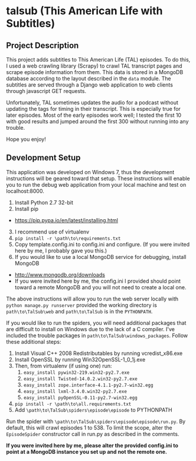 talsub (This American Life with Subtitles)
=====

Project Description
-----
This project adds subtitles to This American Life (TAL) episodes. To do this, I used a web crawling library (Scrapy) to crawl TAL transcript pages and scrape episode information from them. This data is stored in a MongoDB database according to the layout described in the `data` module. The subtitles are served through a Django web application to web clients through javascript GET requests.

Unfortunately, TAL sometimes updates the audio for a podcast without updating the tags for timing in their transcript. This is especially true for later episodes. Most of the early episodes work well; I tested the first 10 with good results and jumped around the first 300 without running into any trouble.

Hope you enjoy!

Development Setup
-----
This application was developed on Windows 7, thus the development instructions will be geared toward that setup. These instructions will enable you to run the debug web application from your local machine and test on localhost:8000.

1. Install Python 2.7 32-bit
2. Install pip
  * https://pip.pypa.io/en/latest/installing.html
3. I recommend use of virtualenv
4. `pip install -r \path\to\requirements.txt`
5. Copy template.config.ini to config.ini and configure. (If you were invited here by me, I probably gave you this.)
6. If you would like to use a local MongoDB service for debugging, install MongoDB
  * http://www.mongodb.org/downloads
  * If you were invited here by me, the config.ini I provided should point toward a remote MongoDB and you will not need to create a local one.

The above instructions will allow you to run the web server locally with `python manage.py runserver` provided the working directory is `path\to\TalSub\web` and `path\to\TalSub` is in the `PYTHONPATH`.

If you would like to run the spiders, you will need additional packages that are difficult to install on Windows due to the lack of a C compiler. I've included the trouble packages in `path\to\TalSub\windows_packages`. Follow these additional steps:

1. Install Visual C++ 2008 Redistributables by running vcredist_x86.exe
2. Install OpenSSL by running Win32OpenSSL-1\_0_1j.exe
3. Then, from virtualenv (if using one) run:
    1. `easy_install pywin32-219.win32-py2.7.exe`
    2. `easy_install Twisted-14.0.2.win32-py2.7.exe`
    3. `easy_install zope.interface-4.1.1-py2.7-win32.egg`
    4. `easy_install lxml-3.4.0.win32-py2.7.exe`
    5. `easy_install pyOpenSSL-0.11-py2.7-win32.egg`
4. `pip install -r \path\to\all.requirements.txt`
5. Add `\path\to\TalSub\spiders\episode\episode` to PYTHONPATH

Run the spider with `\path\to\TalSub\spiders\episode\episode\run.py`. By default, this will crawl episodes 1 to 538. To limit the scope, alter the `EpisodeSpider` constructor call in run.py as described in the comments.

**If you were invited here by me, please alter the provided config.ini to point at a MongoDB instance you set up and not the remote one.**